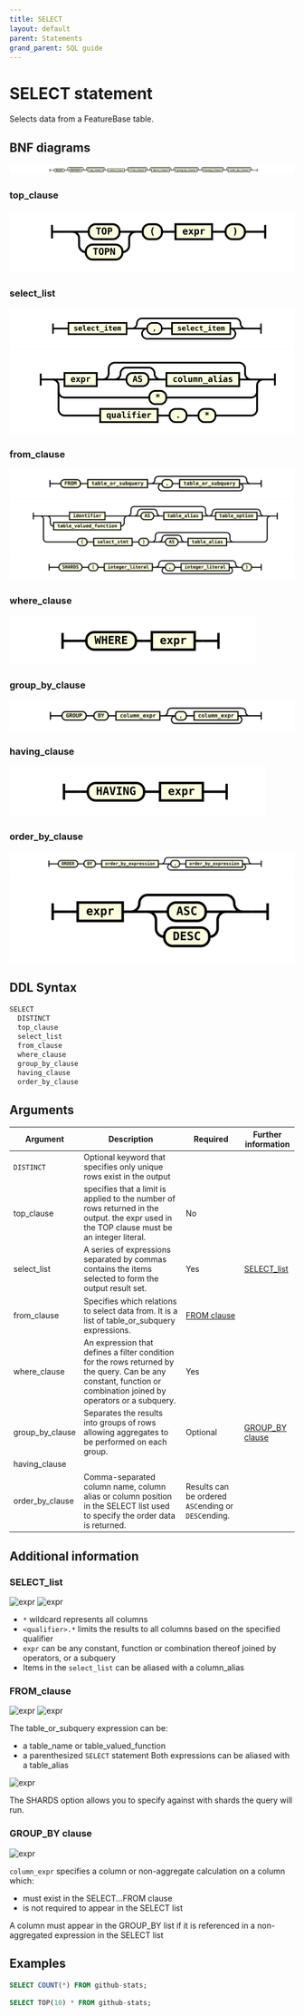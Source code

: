 ```yaml
---
title: SELECT
layout: default
parent: Statements
grand_parent: SQL guide
---
```


# SELECT statement

Selects data from a FeatureBase table.

## BNF diagrams

![expr](/assets/images/sql-guide/select_stmt.svg)

### top_clause
![expr](/assets/images/sql-guide/top_clause.svg)

### select_list
![expr](/assets/images/sql-guide/select_list.svg)
![expr](/assets/images/sql-guide/select_item.svg)

### from_clause
![expr](/assets/images/sql-guide/from_clause.svg)
![expr](/assets/images/sql-guide/table_or_subquery.svg)
![expr](/assets/images/sql-guide/table_option.svg)

### where_clause
![expr](/assets/images/sql-guide/where_clause.svg)

### group_by_clause
![expr](/assets/images/sql-guide/group_by_clause.svg)

### having_clause
![expr](/assets/images/sql-guide/having_clause.svg)

### order_by_clause
![expr](/assets/images/sql-guide/order_by_clause.svg)
![expr](/assets/images/sql-guide/order_by_expression.svg)

## DDL Syntax

```
SELECT
  DISTINCT
  top_clause
  select_list
  from_clause
  where_clause
  group_by_clause
  having_clause
  order_by_clause
```

## Arguments

| Argument | Description | Required | Further information |
|---|---|---|---|
| `DISTINCT` | Optional keyword that specifies only unique rows exist in the output |  |
| top_clause | specifies that a limit is applied to the number of rows returned in the output. the expr used in the TOP clause must be an integer literal. | No |  |
| select_list | A series of expressions separated by commas contains the items selected to form the output result set. | Yes | [SELECT_list](/statement-select#select_list) |
| from_clause | Specifies which relations to select data from. It is a list of table_or_subquery expressions. | [FROM clause](/statement-select#from-clause) |
| where_clause | An expression that defines a filter condition for the rows returned by the query. Can be any constant, function or combination joined by operators or a subquery. | Yes |  |
| group_by_clause | Separates the results into groups of rows allowing aggregates to be performed on each group. | Optional | [GROUP_BY clause](/statement-select#group-by-clause) |
| having_clause |  |  |  |
| order_by_clause | Comma-separated column name, column alias or column position in the SELECT list used to specify the order data is returned. | Results can be ordered `ASC`ending or `DESC`ending. |

## Additional information

### SELECT_list

![expr](/img/sql/select_list.svg)
![expr](/img/sql/select_item.svg)

* `*` wildcard represents all columns
* `<qualifier>.*` limits the results to all columns based on the specified qualifier
* `expr` can be any constant, function or combination thereof joined by operators, or a subquery
* Items in the `select_list` can be aliased with a column_alias

### FROM_clause

![expr](/img/sql/from_clause.svg)
![expr](/img/sql/table_or_subquery.svg)

The table_or_subquery expression can be:
* a table_name or table_valued_function
* a parenthesized `SELECT` statement
Both expressions can be aliased with a table_alias

![expr](/img/sql/table_option.svg)

The SHARDS option allows you to specify against with shards the query will run.

### GROUP_BY clause

![expr](/img/sql/group_by_clause.svg)

`column_expr` specifies a column or non-aggregate calculation on a column which:
* must exist in the SELECT...FROM clause
* is not required to appear in the SELECT list

A column must appear in the GROUP_BY list if it is referenced in a non-aggregated expression in the SELECT list

## Examples

```sql
SELECT COUNT(*) FROM github-stats;
```

```sql
SELECT TOP(10) * FROM github-stats;
```

